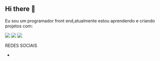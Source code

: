 ## Hi there 👋

Eu sou um programador front end,atualmente estou aprendendo e criando projetos com:

<img src = "https://img.shields.io/badge/HTML-239120?style=for-the-badge&logo=html5&logoColor=white"/>
<img src = "https://img.shields.io/badge/CSS3-1572B6?style=for-the-badge&logo=css3&logoColor=white" />
<img src = "https://img.shields.io/badge/JavaScript-F7DF1E?style=for-the-badge&logo=javascript&logoColor=black" />

REDES SOCIAIS

- <i class="fa-brands fa-instagram"></i>
